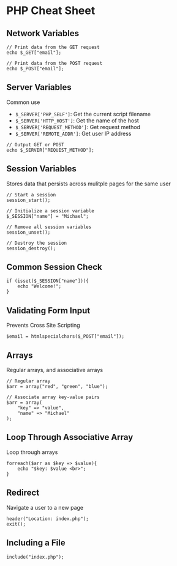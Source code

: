 # PHP Cheat Sheet

## Network Variables
```
// Print data from the GET request
echo $_GET["email"];

// Print data from the POST request
echo $_POST["email"];

```
## Server Variables
Common use
- `$_SERVER['PHP_SELF']`: Get the current script filename
- `$_SERVER['HTTP_HOST']`: Get the name of the host 
- `$_SERVER['REQUEST_METHOD']`: Get request method
- `$_SERVER['REMOTE_ADDR']`: Get user IP address 
```
// Output GET or POST
echo $_SERVER["REQUEST_METHOD"];
```


## Session Variables
Stores data that persists across mulitple pages for the same user
```
// Start a session
session_start();

// Initialize a session variable
$_SESSION["name"] = "Michael";

// Remove all session variables
session_unset();

// Destroy the session
session_destroy();
```
## Common Session Check
```
if (isset($_SESSION["name"])){
    echo "Welcome!";
}
```

## Validating Form Input
Prevents Cross Site Scripting
```
$email = htmlspecialchars($_POST["email"]);
```

## Arrays
Regular arrays, and associative arrays
```
// Regular array
$arr = array("red", "green", "blue");

// Associate array key-value pairs
$arr = array(
    "key" => "value",
    "name" => "Michael"
);
```
## Loop Through Associative Array
Loop through arrays
```
forreach($arr as $key => $value){
    echo "$key: $value <br>";
}
```

## Redirect
Navigate a user to a new page
```
header("Location: index.php");
exit();
```

## Including a File
```
include("index.php");
```